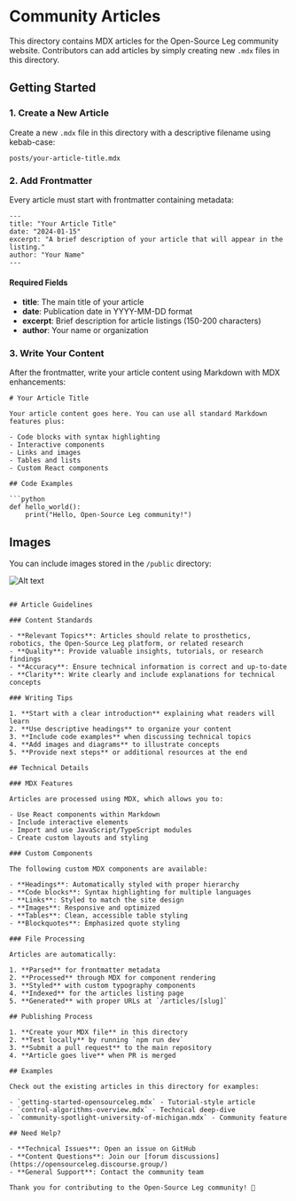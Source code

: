 # Community Articles

This directory contains MDX articles for the Open-Source Leg community website. Contributors can add articles by simply creating new `.mdx` files in this directory.

## Getting Started

### 1. Create a New Article

Create a new `.mdx` file in this directory with a descriptive filename using kebab-case:

```
posts/your-article-title.mdx
```

### 2. Add Frontmatter

Every article must start with frontmatter containing metadata:

```mdx
---
title: "Your Article Title"
date: "2024-01-15"
excerpt: "A brief description of your article that will appear in the listing."
author: "Your Name"
---
```

#### Required Fields

- **title**: The main title of your article
- **date**: Publication date in YYYY-MM-DD format
- **excerpt**: Brief description for article listings (150-200 characters)
- **author**: Your name or organization

### 3. Write Your Content

After the frontmatter, write your article content using Markdown with MDX enhancements:

```mdx
# Your Article Title

Your article content goes here. You can use all standard Markdown features plus:

- Code blocks with syntax highlighting
- Interactive components
- Links and images
- Tables and lists
- Custom React components

## Code Examples

```python
def hello_world():
    print("Hello, Open-Source Leg community!")
```

## Images

You can include images stored in the `/public` directory:

![Alt text](/path/to/your/image.png)
```

## Article Guidelines

### Content Standards

- **Relevant Topics**: Articles should relate to prosthetics, robotics, the Open-Source Leg platform, or related research
- **Quality**: Provide valuable insights, tutorials, or research findings
- **Accuracy**: Ensure technical information is correct and up-to-date
- **Clarity**: Write clearly and include explanations for technical concepts

### Writing Tips

1. **Start with a clear introduction** explaining what readers will learn
2. **Use descriptive headings** to organize your content
3. **Include code examples** when discussing technical topics
4. **Add images and diagrams** to illustrate concepts
5. **Provide next steps** or additional resources at the end

## Technical Details

### MDX Features

Articles are processed using MDX, which allows you to:

- Use React components within Markdown
- Include interactive elements
- Import and use JavaScript/TypeScript modules
- Create custom layouts and styling

### Custom Components

The following custom MDX components are available:

- **Headings**: Automatically styled with proper hierarchy
- **Code blocks**: Syntax highlighting for multiple languages
- **Links**: Styled to match the site design
- **Images**: Responsive and optimized
- **Tables**: Clean, accessible table styling
- **Blockquotes**: Emphasized quote styling

### File Processing

Articles are automatically:

1. **Parsed** for frontmatter metadata
2. **Processed** through MDX for component rendering  
3. **Styled** with custom typography components
4. **Indexed** for the articles listing page
5. **Generated** with proper URLs at `/articles/[slug]`

## Publishing Process

1. **Create your MDX file** in this directory
2. **Test locally** by running `npm run dev`
3. **Submit a pull request** to the main repository
4. **Article goes live** when PR is merged

## Examples

Check out the existing articles in this directory for examples:

- `getting-started-opensourceleg.mdx` - Tutorial-style article
- `control-algorithms-overview.mdx` - Technical deep-dive
- `community-spotlight-university-of-michigan.mdx` - Community feature

## Need Help?

- **Technical Issues**: Open an issue on GitHub
- **Content Questions**: Join our [forum discussions](https://opensourceleg.discourse.group/)
- **General Support**: Contact the community team

Thank you for contributing to the Open-Source Leg community! 🦾 